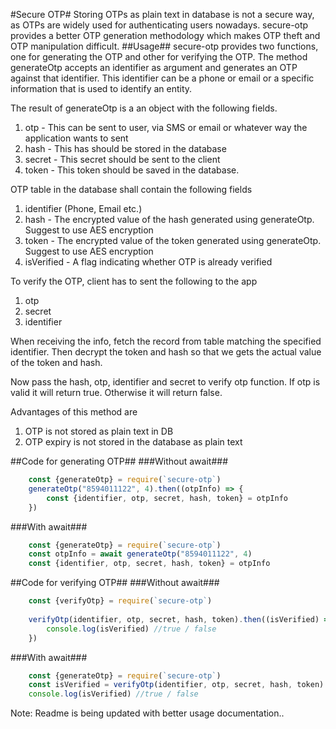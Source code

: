 #Secure OTP#
Storing OTPs as plain text in database is not a secure way, as OTPs are widely used for authenticating users nowadays.
secure-otp provides a better OTP generation methodology which makes OTP theft and OTP manipulation difficult.
##Usage##
secure-otp provides two functions, one for generating the OTP and other for verifying the OTP.
The method generateOtp accepts an identifier as argument and generates an OTP against that identifier. This identifier can be a phone or email or a specific information that is used to identify an entity.

The result of generateOtp is a an object with the following fields.
1. otp - This can be sent to user, via SMS or email or whatever way the application wants to sent
2. hash - This has should be stored in the database
3. secret - This secret should be sent to the client
4. token - This token should be saved in the database.

OTP table in the database shall contain the following fields
1. identifier (Phone, Email etc.)
2. hash - The encrypted value of the hash generated using generateOtp. Suggest to use AES encryption
3. token - The encrypted value of the token generated using generateOtp. Suggest to use AES encryption
4. isVerified - A flag indicating whether OTP is already verified

To verify the OTP, client has to sent the following to the app
1. otp
2. secret
3. identifier

When receiving the info, fetch the record from table matching the specified identifier. 
Then decrypt the token and hash so that we gets the actual value of the token and hash.

Now pass the hash, otp, identifier and secret to verify otp function.
If otp is valid it will return true. Otherwise it will return false.

Advantages of this method are
1. OTP is not stored as plain text in DB
2. OTP expiry is not stored in the database as plain text

##Code for generating OTP##
###Without await###
```javascript
    const {generateOtp} = require(`secure-otp`)
    generateOtp("8594011122", 4).then((otpInfo) => {
        const {identifier, otp, secret, hash, token} = otpInfo 
    }) 
```

###With await###
```javascript
    const {generateOtp} = require(`secure-otp`)
    const otpInfo = await generateOtp("8594011122", 4)
    const {identifier, otp, secret, hash, token} = otpInfo  
```

##Code for verifying OTP## 
###Without await###
```javascript
    const {verifyOtp} = require(`secure-otp`)
    
    verifyOtp(identifier, otp, secret, hash, token).then((isVerified) => {
        console.log(isVerified) //true / false
    }) 
```
###With await###
```javascript
    const {generateOtp} = require(`secure-otp`)
    const isVerified = verifyOtp(identifier, otp, secret, hash, token)
    console.log(isVerified) //true / false   
```
Note: Readme is being updated with better usage documentation..

